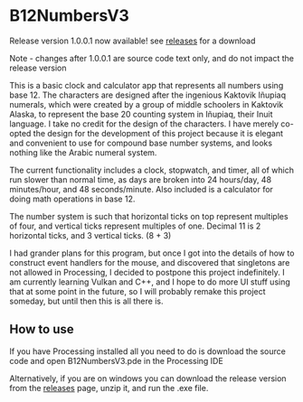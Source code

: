 # B12NumbersV3
Release version 1.0.0.1 now available! see [releases](https://github.com/GShadow5/B12NumbersBeta1/releases) for a download

Note - changes after 1.0.0.1 are source code text only, and do not impact the release version

This is a basic clock and calculator app that represents all numbers using base 12. The characters are designed after the ingenious Kaktovik Iñupiaq numerals, which were created by a group of middle schoolers in Kaktovik Alaska, to represent the base 20 counting system in Iñupiaq, their Inuit language. I take no credit for the design of the characters. I have merely co-opted the design for the development of this project because it is elegant and convenient to use for compound base number systems, and looks nothing like the Arabic numeral system.

The current functionality includes a clock, stopwatch, and timer, all of which run slower than normal time, as days are broken into 24 hours/day, 48 minutes/hour, and 48 seconds/minute. Also included is a calculator for doing math operations in base 12.

The number system is such that horizontal ticks on top represent multiples of four, and vertical ticks represent multiples of one. Decimal 11 is 2 horizontal ticks, and 3 vertical ticks. (8 + 3)

I had grander plans for this program, but once I got into the details of how to construct event handlers for the mouse, and discovered that singletons are not allowed in Processing, I decided to postpone this project indefinitely. I am currently learning Vulkan and C++, and I hope to do more UI stuff using that at some point in the future, so I will probably remake this project someday, but until then this is all there is.

## How to use
If you have Processing installed all you need to do is download the source code and open B12NumbersV3.pde in the Processing IDE

Alternatively, if you are on windows you can download the release version from the [releases](https://github.com/GShadow5/B12NumbersBeta1/releases) page, unzip it, and run the .exe file.
